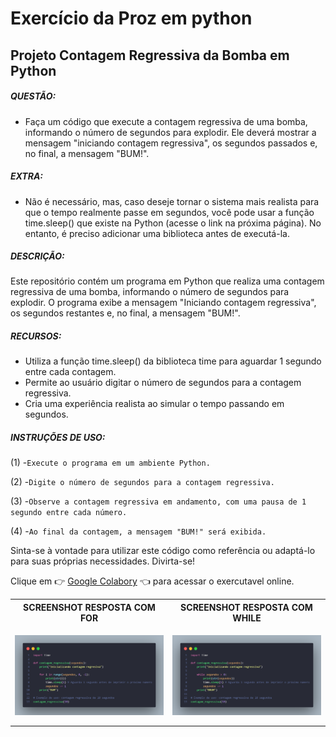 # Exercício da Proz em python

## Projeto Contagem Regressiva da Bomba em Python

##### QUESTÃO:

- Faça um código que execute a contagem regressiva de uma bomba,
informando o número de segundos para explodir. Ele deverá mostrar a
mensagem "iniciando contagem regressiva", os segundos passados e, no final,
a mensagem "BUM!".

##### EXTRA:

- Não é necessário, mas, caso deseje tornar o sistema mais realista para que o
tempo realmente passe em segundos, você pode usar a função time.sleep()
que existe na Python (acesse o link na próxima página). No entanto, é preciso
adicionar uma biblioteca antes de executá-la.

##### DESCRIÇÃO:

Este repositório contém um programa em Python que realiza uma contagem regressiva de uma bomba, informando o número de segundos para explodir. O programa exibe a mensagem "Iniciando contagem regressiva", os segundos restantes e, no final, a mensagem "BUM!".

##### RECURSOS:
- Utiliza a função time.sleep() da biblioteca time para aguardar 1 segundo entre cada contagem.
- Permite ao usuário digitar o número de segundos para a contagem regressiva.
- Cria uma experiência realista ao simular o tempo passando em segundos.

##### INSTRUÇÕES DE USO:

(1) -`Execute o programa em um ambiente Python.`

(2) -`Digite o número de segundos para a contagem regressiva.`

(3) -`Observe a contagem regressiva em andamento, com uma pausa de 1 segundo entre cada número.`

(4) -`Ao final da contagem, a mensagem "BUM!" será exibida.`

Sinta-se à vontade para utilizar este código como referência ou adaptá-lo para suas próprias necessidades. Divirta-se!

Clique em 👉 [Google Colabory](https://colab.research.google.com/drive/1_p_-ZLx77LXEkmqX-9l1GzYtUOdXwFRI?usp=sharing) 👈 para acessar o exercutavel online.


<table>
  <tr>
    <th>SCREENSHOT RESPOSTA COM FOR</th>
    <th>SCREENSHOT RESPOSTA COM WHILE</th>
  </tr>
  <tr>
    <td>
        <p style="display: flex; align-items: flex-start; justify-content: center; flex-wrap: wrap; gap: 10px;">
            <img src="./assets/image-for.png" width="800px">
        </p>
    </td>
    <td>
        <p style="display: flex; align-items: flex-start; justify-content: center; flex-wrap: wrap; gap: 10px;">
            <img src="./assets/image-while.png" width="800px">
        </p>
    </td>
  </tr>